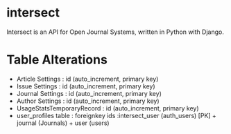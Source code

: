 # intersect
Intersect is an API for Open Journal Systems, written in Python with Django.
# Table Alterations
- Article Settings : id (auto_increment, primary key)
- Issue Settings : id (auto_increment, primary key)
- Journal Settings : id (auto_increment, primary key)
- Author Settings : id (auto_increment, primary key)
- UsageStatsTemporaryRecord : id (auto_increment, primary key)
- user_profiles table : foreignkey ids :intersect_user (auth_users) [PK] + journal (Journals) + user (users)